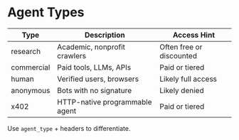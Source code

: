 # Agent Types

| Type       | Description                    | Access Hint              |
| ---------- | ------------------------------ | ------------------------ |
| research   | Academic, nonprofit crawlers   | Often free or discounted |
| commercial | Paid tools, LLMs, APIs         | Paid or tiered           |
| human      | Verified users, browsers       | Likely full access       |
| anonymous  | Bots with no signature         | Likely denied            |
| x402       | HTTP-native programmable agent | Paid or tiered           |

Use `agent_type` + headers to differentiate.
